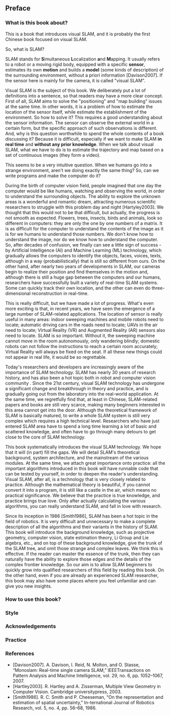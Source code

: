 ## Preface

### What is this book about?

This is a book that introduces visual SLAM, and it is probably the first Chinese book focused on visual SLAM.

So, what is SLAM?

SLAM stands for **S**imultaneous **L**ocalization **a**nd **M**apping. It usually refers to a robot or a moving rigid body, equipped with a specific **sensor**, estimates its own **motion** and builds a **model** (some kinds of description) of the surrounding environment, without a priori information [Davison2007]. If the sensor here is mainly for the camera, it is called "visual SLAM".

Visual SLAM is the subject of this book. We deliberately put a lot of definitions into a sentence, so that readers may have a more clear concept. First of all, SLAM aims to solve the "positioning" and "map building" issues at the same time. In other words, it is a problem of how to estimate the location of the sensor itself, while estimate the establishment of the environment. So how to solve it? This requires a good understanding about the sensor information. The sensor can observe the external world in a certain form, but the specific approach of such observations is different. And, why is this question worthwhile to spend the whole contents of a book discussing it? Because it is difficult, especially if we want to make SLAM **in real time** and **without any prior knowledge**. When we talk about visual SLAM, what we have to do is to estimate the trajectory and map based on a set of continuous images (they form a video).

This seems to be a very intuitive question. When we humans go into a strange environment, aren't we doing exactly the same thing? So, can we write programs and make the computer do it? 

During the birth of computer vision field, people imagined that one day the computer would be like humans, watching and observing the world, in order to understand the surrounding objects. The ability to explore the unknown areas is  a wonderful and romantic dream, attracting numerous scientific researchers to struggle with this problem day and night [Hartyley2003]. We thought that this would not to be that difficult, but actually, the progress is not smooth as expected. Flowers, trees, insects, birds and animals, look so different in  computers: they are only the one by one numbers of a matrix. It is as difficult for the computer to understand the contents of the image as it is for we humans to understand those numbers. We don't know how to understand the image, nor do we know how to understand the computer. So, after decades of confusion,  we finally can see a little sign of success - by Artificial Intelligence (AI) and Machine Learning (ML) technology, which gradually allows the computers to identify the objects, faces, voices, texts, although in a way (probabilistically) that is still so different from ours. On the other hand, after nearly two years of developments in SLAM, our cameras begin to realize their position and find themselves in the motion and, although there is still a huge gap between the computers and our humans, researchers have successfully built a variety of real-time SLAM systems. Some can quickly track their own location, and the other can even do three-dimensional reconstruction in real-time.

This is really difficult, but we have made a lot of progress. What's even more exciting is that, in recent years, we have seen the emergence of a large number of SLAM-related applications. The location of sensor is really useful in many areas: indoor sweeping machines and mobile robots need to locate; automatic driving cars in the roads need to locate; UAVs in the air need to locate; Virtual Reality (VR) and Augmented Reality (AR) sensors also need to locate. SLAM is so important. Without it, the sweeping machine cannot move in the room autonomously, only wandering blindly; domestic robots can not follow the instructions to reach a certain room accurately; Virtual Reality will always be fixed on the seat. If all these new things could not appear in real life, it would be so regrettable.

Today's researchers and developers are increasingly aware of the importance of SLAM technology.  SLAM has nearly 30 years of research history, and has also been a hot topic both in robot and computer vision community . Since the 21st century, visual SLAM technology has undergone a significant change and breakthrough in theory and practice, and is gradually going out from the laboratory into the real-world application. At the same time, we regretfully find that, at least in Chinese, SLAM-related papers and books are still very scarce, making many beginners interested in this area cannot get into the door. Although the theoretical framework of SLAM is basically matured, to write a whole SLAM system is still very complex which requires a high technical level. Researchers who have just entered SLAM area have to spend a long time learning a lot of basic and scattered knowledge, and often have to go through many detours to get close to the core of SLAM technology.

This book systematically introduces the visual SLAM technology. We hope that it will (in part) fill the gaps. We will detail SLAM's theoretical background, system architecture, and the mainstream of the various modules. At the same time, we attach great importance onto practice: all the important algorithms introduced in this book will have runnable code that can be tested by yourself, in order to deepen the reader's understanding. Visual SLAM, after all, is a technology that is very closely related to practice. Although the mathematical theory is beautiful, if you cannot convert it into a program, it is still like a castle in the air, which means no practical significance. We believe that the practice is true knowledge, and practice brings true love. Only after actually calculating the various algorithms, you can really understand SLAM, and fall in love with research.

Since its inception in 1986 [Smith1986], SLAM has been a hot topic in the field of robotics. It is very difficult and unnecessary to make a complete description of all the algorithms and their variants in the history of SLAM. This book will introduce the background knowledge, such as projective geometry, computer vision, state estimation theory, Li Group and Lie algebra, etc., and on top of these background knowledge, give the trunk of the SLAM tree, and omit those strange and complex leaves. We think this is effective. If the reader can master the essence of the trunk, then they can naturally have the ability to explore those edges and the details of the complex frontier knowledge. So our aim is to allow SLAM beginners to quickly grow into qualified researchers of this field by reading this book. On the other hand, even if you are already an experienced SLAM researcher, this book may also have some places where you feel unfamiliar and can give you new insights.



### How to use this book?

### Style

### Acknowledgements

### Practice

### References

- [Davison2007]. A. Davison, I. Reid, N. Molton, and O. Stasse, “Monoslam: Real-time single camera SLAM,” IEEETransactions on Pattern Analysis and Machine Intelligence, vol. 29, no. 6, pp. 1052–1067, 2007.
- [Hartley2003]. R. Hartley and A. Zisserman, Multiple View Geometry in Computer Vision. Cambridge universitypress, 2003.
- [Smith1986]. R. C. Smith and P. Cheeseman, “On the representation and estimation of spatial uncertainty,” In-ternational Journal of Robotics Research, vol. 5, no. 4, pp. 56–68, 1986.
